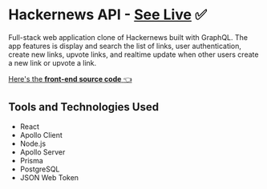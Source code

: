 # Hackernews API - [See Live](https://hackernerws-clone.netlify.app/) :white_check_mark:

Full-stack web application clone of Hackernews built with GraphQL. The app features is display and search the list of links, user authentication, create new links, upvote links, and realtime update when other users create a new link or upvote a link.

[Here's the **front-end source code** :point_left:](https://github.com/zakiafada32/hackernews-apollo)

## Tools and Technologies Used

- React
- Apollo Client
- Node.js
- Apollo Server
- Prisma
- PostgreSQL
- JSON Web Token
